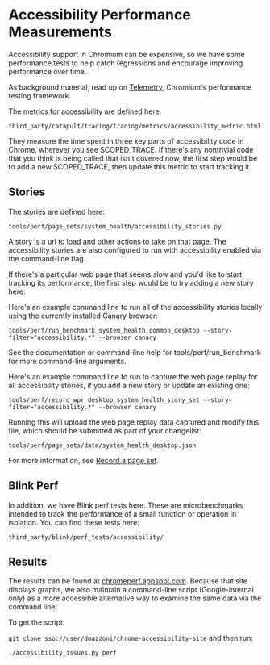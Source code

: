 # Accessibility Performance Measurements

Accessibility support in Chromium can be expensive, so we have some
performance tests to help catch regressions and encourage
improving performance over time.

As background material, read up on
[Telemetry](https://chromium.googlesource.com/catapult/+/HEAD/telemetry/README.md),
Chromium's performance testing framework.

The metrics for accessibility are defined here:

```third_party/catapult/tracing/tracing/metrics/accessibility_metric.html```

They measure the time spent in three key parts of accessibility code
in Chrome, wherever you see SCOPED_TRACE. If there's any nontrivial
code that you think is being called that isn't covered now, the first
step would be to add a new SCOPED_TRACE, then update this metric to
start tracking it.

## Stories

The stories are defined here:

```tools/perf/page_sets/system_health/accessibility_stories.py```

A story is a url to load and other actions to take on that page. The
accessibility stories are also configured to run with accessibility
enabled via the command-line flag.

If there's a particular web page that seems slow and you'd like to
start tracking its performance, the first step would be to try adding
a new story here.

Here's an example command line to run all of the accessibility stories
locally using the currently installed Canary browser:

```tools/perf/run_benchmark system_health.common_desktop --story-filter="accessibility.*" --browser canary```

See the documentation or command-line help for tools/perf/run_benchmark for
more command-line arguments.

Here's an example command line to run to capture the web page replay for
all accessibility stories, if you add a new story or update an existing one:

```tools/perf/record_wpr desktop_system_health_story_set --story-filter="accessibility.*" --browser canary```

Running this will upload the web page replay data captured and modify this
file, which should be submitted as part of your changelist:

```tools/perf/page_sets/data/system_health_desktop.json```

For more information, see [Record a page set](https://sites.google.com/a/chromium.org/dev/developers/telemetry/record_a_page_set).

## Blink Perf

In addition, we have Blink perf tests here. These are microbenchmarks
intended to track the performance of a small function or operation
in isolation. You can find these tests here:

```third_party/blink/perf_tests/accessibility/```

## Results

The results can be found at [chromeperf.appspot.com](chromeperf.appspot.com).
Because that site displays graphs, we also maintain a command-line
script (Google-internal only) as a more accessible alternative way to
examine the same data via the command line.

To get the script:

```git clone sso://user/dmazzoni/chrome-accessibility-site``` and then run:

```./accessibility_issues.py perf```

